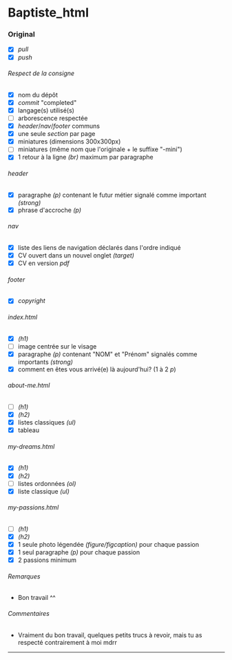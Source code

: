 # Baptiste_html
### Original
- [x] *pull*
- [x] *push*
###### *Respect de la consigne*
- [x] nom du dépôt
- [x] *commit* "completed"
- [x] langage(s) utilisé(s)
- [ ] arborescence respectée
- [x] *header*/*nav*/*footer* communs
- [x] une seule *section* par page
- [x] miniatures (dimensions 300x300px)
- [ ] miniatures (même nom que l'originale + le suffixe "-mini")
- [x] 1 retour à la ligne *(br)* maximum par paragraphe
###### *header*
- [x] paragraphe *(p)* contenant le futur métier signalé comme important *(strong)*
- [x] phrase d'accroche *(p)*
###### *nav*
- [x] liste des liens de navigation déclarés dans l'ordre indiqué
- [x] CV ouvert dans un nouvel onglet *(target)*
- [x] CV en version *pdf*
###### *footer*
- [x] *copyright*
###### *index.html*
- [x] *(h1)*
- [ ] image centrée sur le visage
- [x] paragraphe *(p)* contenant "NOM" et "Prénom" signalés comme importants *(strong)*
- [x] comment en êtes vous arrivé(e) là aujourd'hui? (1 à 2 *p*)
###### *about-me.html*
- [ ] *(h1)*
- [x] *(h2)*
- [x] listes classiques *(ul)*
- [x] tableau
###### *my-dreams.html*
- [x] *(h1)*
- [x] *(h2)*
- [ ] listes ordonnées *(ol)*
- [x] liste classique *(ul)*
###### *my-passions.html*
- [ ] *(h1)*
- [x] *(h2)*
- [x] 1 seule photo légendée *(figure/figcaption)* pour chaque passion
- [x] 1 seul paragraphe *(p)* pour chaque passion
- [x] 2 passions minimum
###### *Remarques*
- Bon travail ^^
###### *Commentaires*
-  Vraiment du bon travail, quelques petits trucs à revoir, mais tu as respecté contrairement à moi mdrr
---